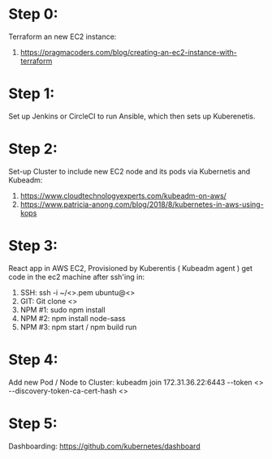 # Step 0:

Terraform an new EC2 instance:
1. https://pragmacoders.com/blog/creating-an-ec2-instance-with-terraform

# Step 1:

Set up Jenkins or CircleCI to run Ansible, which then sets up Kuberenetis.

# Step 2:

Set-up Cluster to include new EC2 node and its pods via Kubernetis and Kubeadm:
1. https://www.cloudtechnologyexperts.com/kubeadm-on-aws/
2. https://www.patricia-anong.com/blog/2018/8/kubernetes-in-aws-using-kops

# Step 3:

React app in AWS EC2, Provisioned by Kuberentis ( Kubeadm agent )
get code in the ec2 machine after ssh'ing in:
1. SSH: ssh -i ~/<>.pem ubuntu@<>
2. GIT: Git clone <>
3. NPM #1: sudo npm install
4. NPM #2: npm install node-sass
5. NPM #3: npm start / npm build run 

# Step 4:

Add new Pod / Node to Cluster:
kubeadm join 172.31.36.22:6443 --token <> \
    --discovery-token-ca-cert-hash <>

# Step 5:

Dashboarding: https://github.com/kubernetes/dashboard
